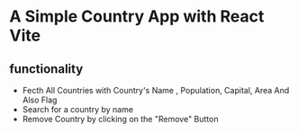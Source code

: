 # A Simple Country App with React Vite

## functionality
- Fecth All Countries with Country's Name , Population, Capital, Area And Also Flag
- Search for a country by name
- Remove Country by  clicking on the "Remove" Button

